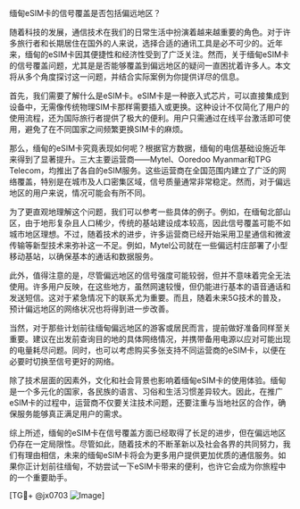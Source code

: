 缅甸eSIM卡的信号覆盖是否包括偏远地区？

随着科技的发展，通信技术在我们的日常生活中扮演着越来越重要的角色。对于许多旅行者和长期居住在国外的人来说，选择合适的通讯工具是必不可少的。近年来，缅甸的eSIM卡因其便捷性和经济性受到了广泛关注。然而，关于缅甸eSIM卡的信号覆盖问题，尤其是是否能够覆盖到偏远地区的疑问一直困扰着许多人。本文将从多个角度探讨这一问题，并结合实际案例为你提供详尽的信息。

首先，我们需要了解什么是eSIM卡。eSIM卡是一种嵌入式芯片，可以直接集成到设备中，无需像传统物理SIM卡那样需要插入或更换。这种设计不仅简化了用户的使用流程，还为国际旅行者提供了极大的便利。用户只需通过在线平台激活即可使用，避免了在不同国家之间频繁更换SIM卡的麻烦。

那么，缅甸的eSIM卡究竟表现如何呢？根据官方数据，缅甸的电信基础设施近年来得到了显著提升。三大主要运营商——Mytel、Ooredoo Myanmar和TPG Telecom，均推出了各自的eSIM服务。这些运营商在全国范围内建立了广泛的网络覆盖，特别是在城市及人口密集区域，信号质量通常非常稳定。然而，对于偏远地区的用户来说，情况可能会有所不同。

为了更直观地理解这个问题，我们可以参考一些具体的例子。例如，在缅甸北部山区，由于地形复杂且人口稀少，传统的基站建设成本较高，因此信号覆盖可能不如城市地区理想。不过，随着技术的进步，许多运营商已经开始采用卫星通信和微波传输等新型技术来弥补这一不足。例如，Mytel公司就在一些偏远村庄部署了小型移动基站，以确保基本的通话和数据服务。

此外，值得注意的是，尽管偏远地区的信号强度可能较弱，但并不意味着完全无法使用。许多用户反映，在这些地方，虽然网速较慢，但仍能进行基本的语音通话和发送短信。这对于紧急情况下的联系尤为重要。而且，随着未来5G技术的普及，预计偏远地区的网络状况也将得到进一步改善。

当然，对于那些计划前往缅甸偏远地区的游客或居民而言，提前做好准备同样至关重要。建议在出发前查询目的地的具体网络情况，并携带备用电源以应对可能出现的电量耗尽问题。同时，也可以考虑购买多张支持不同运营商的eSIM卡，以便在必要时切换至信号更好的网络。

除了技术层面的因素外，文化和社会背景也影响着缅甸eSIM卡的使用体验。缅甸是一个多元化的国家，各民族的语言、习俗和生活习惯差异较大。因此，在推广eSIM卡的过程中，运营商不仅要关注技术问题，还要注重与当地社区的合作，确保服务能够真正满足用户的需求。

综上所述，缅甸的eSIM卡在信号覆盖方面已经取得了长足的进步，但在偏远地区仍存在一定局限性。尽管如此，随着技术的不断革新以及社会各界的共同努力，我们有理由相信，未来的缅甸eSIM卡将会为更多用户提供更加优质的通信服务。如果你正计划前往缅甸，不妨尝试一下eSIM卡带来的便利，也许它会成为你旅程中的一个重要助手。

[TG💪+ @jx0703 ![Image](https://github.com/user-attachments/assets/dbca1d08-cadb-493c-b0ec-ad6f7a83f270)]
